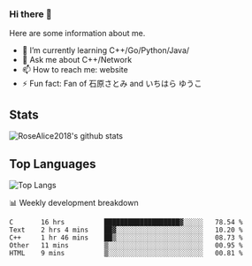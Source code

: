### Hi there 👋


<!-- **RoseAlice2018/RoseAlice2018** is a ✨ _special_ ✨ repository because its `README.md` (this file) appears on your GitHub profile. -->

Here are some information about me.

- 🌱 I’m currently learning C++/Go/Python/Java/
- 💬 Ask me about C++/Network
- 📫 How to reach me: website
- ⚡ Fun fact: Fan of 石原さとみ and いちはら ゆうこ


## Stats
![RoseAlice2018's github stats](https://github-readme-stats.vercel.app/api?username=RoseAlice2018&theme=tokyonight)

## Top Languages
![Top Langs](https://github-readme-stats.vercel.app/api/top-langs/?username=RoseAlice2018&layout=compact&theme=tokyonight)

📊 Weekly development breakdown
<!--START_SECTION:waka-->
```text
C       16 hrs          ███████████████████▓░░░░░   78.54 % 
Text    2 hrs 4 mins    ██▓░░░░░░░░░░░░░░░░░░░░░░   10.20 % 
C++     1 hr 46 mins    ██▒░░░░░░░░░░░░░░░░░░░░░░   08.73 % 
Other   11 mins         ▒░░░░░░░░░░░░░░░░░░░░░░░░   00.95 % 
HTML    9 mins          ▒░░░░░░░░░░░░░░░░░░░░░░░░   00.81 % 
```
<!--END_SECTION:waka-->
